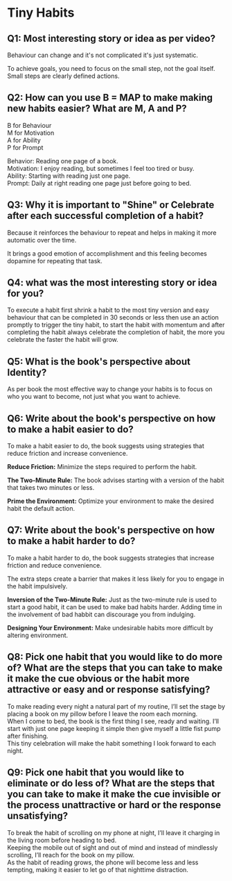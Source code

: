 # Tiny Habits  

## Q1: Most interesting story or idea as per video?  

Behaviour can change and it's not complicated it's just systematic.

To achieve goals, you need to focus on the small step, not the goal itself. Small steps are clearly defined actions.  

## Q2: How can you use B = MAP to make making new habits easier? What are M, A and P?  

B for Behaviour<br>
M for Motivation<br>
A for Ability<br>
P for Prompt<br>

Behavior: Reading one page of a book.<br>
Motivation: I enjoy reading, but sometimes I feel too tired or busy.<br>
Ability: Starting with reading just one page.<br>
Prompt: Daily at right reading one page just before going to bed.<br>

## Q3: Why it is important to "Shine" or Celebrate after each successful completion of a habit?  

Because it reinforces the behaviour to repeat and helps in making it more automatic over the time.

It brings a good emotion of accomplishment and this feeling becomes dopamine for repeating that task.

## Q4: what was the most interesting story or idea for you?

To execute a habit first shrink a habit to the most tiny version and easy behaviour that can be completed in 30 seconds or less then use an action promptly to trigger the tiny habit, to start the habit with momentum and after completing the habit always celebrate the completion of habit, the more you celebrate the faster the habit will grow.  

## Q5: What is the book's perspective about Identity?

As per book the most effective way to change your habits is to focus on who you want to become, not just what you want to achieve.  

## Q6: Write about the book's perspective on how to make a habit easier to do?

To make a habit easier to do, the book suggests using strategies that reduce friction and increase convenience.  

**Reduce Friction:** Minimize the steps required to perform the habit.<br>

**The Two-Minute Rule:** The book advises starting with a version of the habit that takes two minutes or less.<br>

**Prime the Environment:** Optimize your environment to make the desired habit the default action.<br>  

## Q7: Write about the book's perspective on how to make a habit harder to do?  

To make a habit harder to do, the book suggests strategies that increase friction and reduce convenience.  

The extra steps create a barrier that makes it less likely for you to engage in the habit impulsively.  

**Inversion of the Two-Minute Rule:** Just as the two-minute rule is used to start a good habit, it can be used to make bad habits harder.   Adding time in the involvement of bad habbit can discourage you from indulging.<br>

**Designing Your Environment:** Make undesirable habits more difficult by altering environment.<br>  

## Q8: Pick one habit that you would like to do more of? What are the steps that you can take to make it make the cue obvious or the habit more attractive or easy and or response satisfying?

To make reading every night a natural part of my routine, I’ll set the stage by placing a book on my pillow before I leave the room each morning.<br>
When I come to bed, the book is the first thing I see, ready and waiting. I’ll start with just one page keeping it simple then give myself a little fist pump after finishing.<br>
This tiny celebration will make the habit something I look forward to each night.


## Q9: Pick one habit that you would like to eliminate or do less of? What are the steps that you can take to make it make the cue invisible or the process unattractive or hard or the response unsatisfying?

To break the habit of scrolling on my phone at night, I’ll leave it charging in the living room before heading to bed.<br>
Keeping the mobile out of sight and out of mind and instead of mindlessly scrolling, I’ll reach for the book on my pillow.<br>
As the habit of reading grows, the phone will become less and less tempting, making it easier to let go of that nighttime distraction.